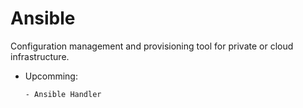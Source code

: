 # Ansible
Configuration management and provisioning tool for private or cloud infrastructure. 

- Upcomming:
    
      - Ansible Handler
